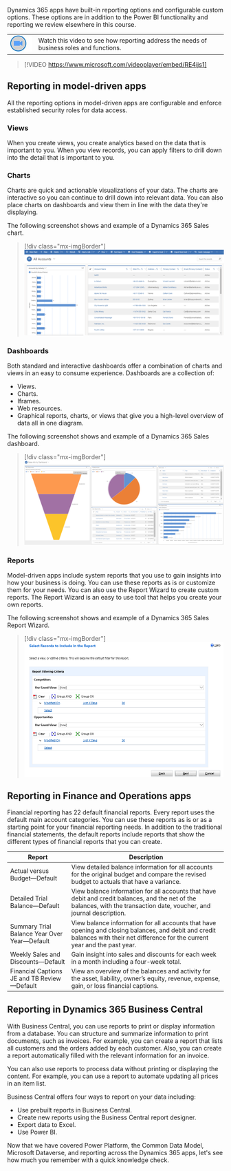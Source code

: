Dynamics 365 apps have built-in reporting options and configurable custom options. These options are in addition to the Power BI functionality and reporting we review elsewhere in this course.

|  |  |
| ------------ | ------------- | 
| ![Icon indicating play video](../media/video-icon.png) | Watch this video to see how reporting address the needs of business roles and functions. |
 
> [!VIDEO https://www.microsoft.com/videoplayer/embed/RE4ijs1]

## Reporting in model-driven apps

All the reporting options in model-driven apps are configurable and enforce established security roles for data access.

### Views

When you create views, you create analytics based on the data that is important to you. When you view records, you can apply filters to drill down into the detail that is important to you.

### Charts

Charts are quick and actionable visualizations of your data. The charts are interactive so you can continue to drill down into relevant data. You can also place charts on dashboards and view them in line with the data they're displaying.

The following screenshot shows and example of a Dynamics 365 Sales chart.

> [!div class="mx-imgBorder"]
> ![Dynamics 365 chart UI](../media/m04-image17-analyze-accounts.png)

### Dashboards

Both standard and interactive dashboards offer a combination of charts and views in an easy to consume experience. Dashboards are a collection of:

- Views.
- Charts.
- Iframes.
- Web resources.
- Graphical reports, charts, or views that give you a high-level overview of data all in one diagram. 

The following screenshot shows and example of a Dynamics 365 Sales dashboard.

> [!div class="mx-imgBorder"]
> ![Dynamics 365 Dashboard UI](../media/m04-image18-sales-dashboard.png)

### Reports

Model-driven apps include system reports that you use to gain insights into how your business is doing. You can use these reports as is or customize them for your needs. You can also use the Report Wizard to create custom reports. The Report Wizard is an easy to use tool that helps you create your own reports.

The following screenshot shows and example of a Dynamics 365 Sales Report Wizard.

> [!div class="mx-imgBorder"]
> ![Report Wizard UI](../media/m04-image19-reports.png)

## Reporting in Finance and Operations apps

Financial reporting has 22 default financial reports. Every report uses the default main account categories. You can use these reports as is or as a starting point for your financial reporting needs. In addition to the traditional financial statements, the default reports include reports that show the different types of financial reports that you can create.

| **Report** | **Description** |
| - | - | 
| Actual versus Budget—Default | View detailed balance information for all accounts for the original budget and compare the revised budget to actuals that have a variance. | 
| Detailed Trial Balance—Default | View balance information for all accounts that have debit and credit balances, and the net of the balances, with the transaction date, voucher, and journal description. | 
| Summary Trial Balance Year Over Year—Default |View balance information for all accounts that have opening and closing balances, and debit and credit balances with their net difference for the current year and the past year. | 
| Weekly Sales and Discounts—Default| Gain insight into sales and discounts for each week in a month including a four-week total. | 
| Financial Captions JE and TB Review—Default| View an overview of the balances and activity for the asset, liability, owner’s equity, revenue, expense, gain, or loss financial captions. | 

## Reporting in Dynamics 365 Business Central

With Business Central, you can use reports to print or display information from a database. You can structure and summarize information to print documents, such as invoices. For example, you can create a report that lists all customers and the orders added by each customer. Also, you can create a report automatically filled with the relevant information for an invoice.

You can also use reports to process data without printing or displaying the content. For example, you can use a report to automate updating all prices in an item list.

Business Central offers four ways to report on your data including:

- Use prebuilt reports in Business Central.
- Create new reports using the Business Central report designer.
- Export data to Excel.
- Use Power BI.

Now that we have covered Power Platform, the Common Data Model, Microsoft Dataverse, and reporting across the Dynamics 365 apps, let's see how much you remember with a quick knowledge check.

